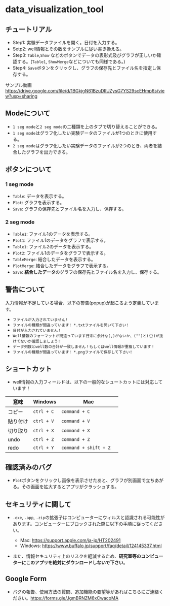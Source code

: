 # data_visualization_tool

## チュートリアル
- Step1: 実験データファイルを開く。日付を入力する。
- Setp2: well情報とその数をサンプルに従い書き換える。
- Step3: `Table`,`Show` などのボタンでデータの表形式及びグラフが正しいか確認する。(`Table1`, `ShowMerge`などについても同様である。)
- Step4: `Save`ボタンをクリックし、グラフの保存先とファイル名を指定し保存する。

サンプル動画
https://drive.google.com/file/d/1BGkjgN61BzuDIIUZysG7YS29scEHmp6s/view?usp=sharing

## Modeについて
- `1 seg mode`と`2 seg mode`の二種類を上のタブで切り替えることができる。
- `1 seg mode`はグラフ化したい実験データのファイルが1つのときに使用する。
- `2 seg mode`はグラフ化したい実験データのファイルが2つのとき、両者を結合したグラフを出力できる。

## ボタンについて
### 1 seg mode
- `Table`: データを表示する。
- `Plot`: グラフを表示する。
- `Save`: グラフの保存先とファイル名を入力し、保存する。
### 2 seg mode
- `Table1`: ファイル1のデータを表示する。
- `Plot1`: ファイル1のデータをグラフで表示する。
- `Table1`: ファイル2のデータを表示する。
- `Plot2`: ファイル1のデータをグラフで表示する。
- `TableMerge`: 結合したデータを表示する。
- `PlotMerge`: 結合したデータをグラフで表示する。
- `Save`: **結合したデータ**のグラフの保存先とファイル名を入力し、保存する。

## 警告について
入力情報が不足している場合、以下の警告(popup)が起こるよう定義しています。

- `ファイルが入力されていません!`
- `ファイルの種類が間違っています! *.txtファイルを開いて下さい!`
- `日付が入力されていません！`
- `Well情報のフォーマットが間違っています行末に余計な(,)がないか、("")と({})が抜けてないか確認しましょう!`
- `データ列数とwell数の合計が一致しません！もしくはwell情報が重複しています！`
- `ファイルの種類が間違っています! *.pngファイルで保存して下さい!`

## ショートカット
- well情報の入力フィールドは、以下の一般的なシュートカットには対応しています！

|  意味  |  Windows  |  Mac  |
|  ----  | ---- | ---- |
|  コピー   |  `ctrl + C`  |  `command + C`	  |
|  貼り付け |  `ctrl + V`  |  `command + V`  |
|  切り取り |  `ctrl + X`  |  `command + X`  |
|  undo     |  `ctrl + Z`  |  `command + Z`  |
|  redo     |  `ctrl + Y`  |  `command + shift + Z	`  |
	
## 確認済みのバグ
- `Plot`ボタンをクリックし画像を表示させたあと、グラフが別画面で立ちあがる。その画面を拡大するとアプリがクラッシュする。

## セキュリティに関して
- `.exe`, `.app`, `.zip`の拡張子はコンピューターにウィルスと認識される可能性があります。コンピューターにブロックされた際に以下の手順に従ってください。
  - Mac: https://support.apple.com/ja-jp/HT202491
  - Windows: https://www.buffalo.jp/support/faq/detail/124145337.html

- また、情報セキュリティ上のリスクを軽減するため、**研究室等のコンピューターにこのアプリを絶対にダウンロードしないで下さい**。

## Google Form
- バグの報告、使用方法の質問、追加機能の要望等があればこちらにご連絡ください。https://forms.gle/JgmBRNZM6xCwacoMA

